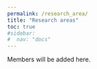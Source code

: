 ```yaml
---
permalink: /research_area/
title: "Research areas"
toc: true
#sidebar:
#  nav: "docs"
---
```

Members will be added here.
